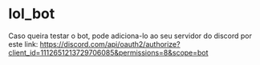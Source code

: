 # lol_bot
Caso queira testar o bot, pode adiciona-lo ao seu servidor do discord por este link: https://discord.com/api/oauth2/authorize?client_id=1112651213729706085&permissions=8&scope=bot
